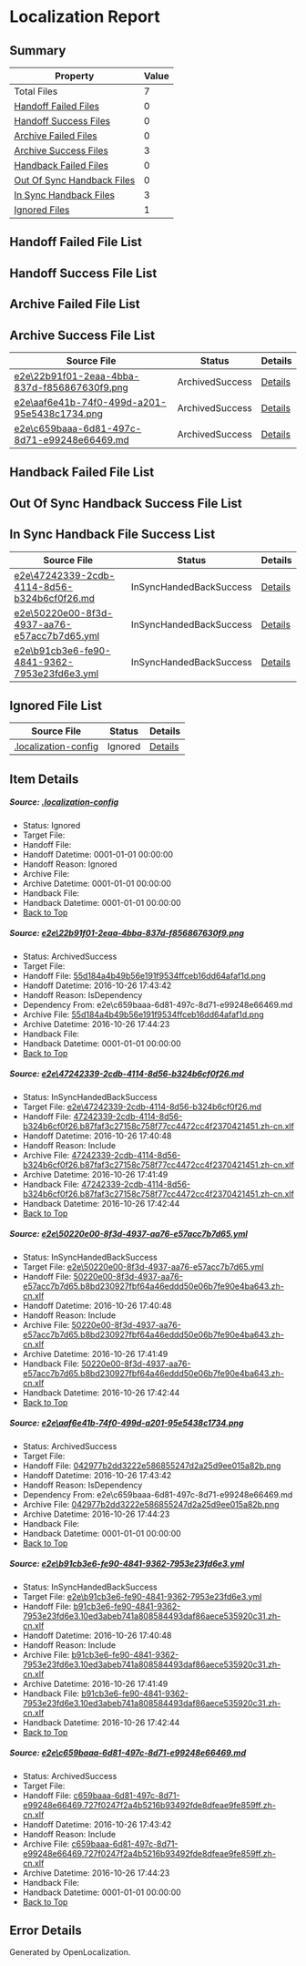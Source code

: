 # <a name='report-top'></a> Localization Report

## Summary
 Property | Value 
 -------- | ----- 
 Total Files | 7
[ Handoff Failed Files ](#handoff-failed-list)| 0
[ Handoff Success Files ](#handoff-success-list)| 0
[ Archive Failed Files ](#archive-failed-list)| 0
[ Archive Success Files ](#archive-success-list)| 3
[ Handback Failed Files ](#handback-failed-list)| 0
[ Out Of Sync Handback Files ](#outofsync-handback-success-list)| 0
[ In Sync Handback Files ](#insync-handback-success-list)| 3
[ Ignored Files ](#ignored-list)| 1

## <a name='handoff-failed-list'></a> Handoff Failed File List

## <a name='handoff-success-list'></a> Handoff Success File List

## <a name='archive-failed-list'></a> Archive Failed File List

## <a name='archive-success-list'></a> Archive Success File List
 Source File | Status | Details 
 ----------- | ------ | ------- 
 [e2e\22b91f01-2eaa-4bba-837d-f856867630f9.png](https://github.com/OpenLocalizationTestOrg/ol-test0/blob/7695333df77b7cb8823ea9bbebdb2a406ed5ea40/e2e/22b91f01-2eaa-4bba-837d-f856867630f9.png) | ArchivedSuccess | [Details](#55d184a4b49b56e191f9534ffceb16dd64afaf1d1)
 [e2e\aaf6e41b-74f0-499d-a201-95e5438c1734.png](https://github.com/OpenLocalizationTestOrg/ol-test0/blob/7695333df77b7cb8823ea9bbebdb2a406ed5ea40/e2e/aaf6e41b-74f0-499d-a201-95e5438c1734.png) | ArchivedSuccess | [Details](#042977b2dd3222e586855247d2a25d9ee015a82b4)
 [e2e\c659baaa-6d81-497c-8d71-e99248e66469.md](https://github.com/OpenLocalizationTestOrg/ol-test0/blob/7695333df77b7cb8823ea9bbebdb2a406ed5ea40/e2e/c659baaa-6d81-497c-8d71-e99248e66469.md) | ArchivedSuccess | [Details](#9b714c1ea4694fb74709910c5e1a84138fad19d16)

## <a name='handback-failed-list'></a> Handback Failed File List

## <a name='outofsync-handback-success-list'></a> Out Of Sync Handback Success File List

## <a name='insync-handback-success-list'></a> In Sync Handback File Success List
 Source File | Status | Details 
 ----------- | ------ | ------- 
 [e2e\47242339-2cdb-4114-8d56-b324b6cf0f26.md](https://github.com/OpenLocalizationTestOrg/ol-test0/blob/edaf3cb03f4767e07961182741f423566fba0ce6/e2e/47242339-2cdb-4114-8d56-b324b6cf0f26.md) | InSyncHandedBackSuccess | [Details](#8953720b2bee023aacc207d685a7d30562342c482)
 [e2e\50220e00-8f3d-4937-aa76-e57acc7b7d65.yml](https://github.com/OpenLocalizationTestOrg/ol-test0/blob/edaf3cb03f4767e07961182741f423566fba0ce6/e2e/50220e00-8f3d-4937-aa76-e57acc7b7d65.yml) | InSyncHandedBackSuccess | [Details](#44bfe0c6c20524f5dbb15dab53597af0c81b674a3)
 [e2e\b91cb3e6-fe90-4841-9362-7953e23fd6e3.yml](https://github.com/OpenLocalizationTestOrg/ol-test0/blob/edaf3cb03f4767e07961182741f423566fba0ce6/e2e/b91cb3e6-fe90-4841-9362-7953e23fd6e3.yml) | InSyncHandedBackSuccess | [Details](#b548ae2fcc844ecf841bd41793e21c2c7c99694c5)

## <a name='ignored-list'></a> Ignored File List
 Source File | Status | Details 
 ----------- | ------ | ------- 
 [.localization-config](https://github.com/OpenLocalizationTestOrg/ol-test0/blob/7695333df77b7cb8823ea9bbebdb2a406ed5ea40/.localization-config) | Ignored | [Details](#c268a05ecaa7ec85942ed632c29928ee5bd6da8d0)

## Item Details
##### <a name='c268a05ecaa7ec85942ed632c29928ee5bd6da8d0'></a> Source: [.localization-config](https://github.com/OpenLocalizationTestOrg/ol-test0/blob/7695333df77b7cb8823ea9bbebdb2a406ed5ea40/.localization-config)
* Status: Ignored
* Target File: 
* Handoff File: 
* Handoff Datetime: 0001-01-01 00:00:00
* Handoff Reason: Ignored
* Archive File: 
* Archive Datetime: 0001-01-01 00:00:00
* Handback File: 
* Handback Datetime: 0001-01-01 00:00:00
* [Back to Top](#report-top)

##### <a name='55d184a4b49b56e191f9534ffceb16dd64afaf1d1'></a> Source: [e2e\22b91f01-2eaa-4bba-837d-f856867630f9.png](https://github.com/OpenLocalizationTestOrg/ol-test0/blob/7695333df77b7cb8823ea9bbebdb2a406ed5ea40/e2e/22b91f01-2eaa-4bba-837d-f856867630f9.png)
* Status: ArchivedSuccess
* Target File: 
* Handoff File: [55d184a4b49b56e191f9534ffceb16dd64afaf1d.png](https://github.com/OpenLocalizationTestOrg/ol-test0-handoff/blob/1a1ee4cd7dcf9976deff0738b77838abf722afd4/ol-handoff/OpenLocalizationTestOrg/ol-test0-zhcn/shujia/ht/55d184a4b49b56e191f9534ffceb16dd64afaf1d.png)
* Handoff Datetime: 2016-10-26 17:43:42
* Handoff Reason: IsDependency
* Dependency From: e2e\c659baaa-6d81-497c-8d71-e99248e66469.md
* Archive File: [55d184a4b49b56e191f9534ffceb16dd64afaf1d.png](https://github.com/OpenLocalizationTestOrg/ol-test0-handoff/blob/ff60417d09bd525c4bae6169f3e998efabf3f8ff/ol-archive/OpenLocalizationTestOrg/ol-test0-zhcn/shujia/ht/55d184a4b49b56e191f9534ffceb16dd64afaf1d.png)
* Archive Datetime: 2016-10-26 17:44:23
* Handback File: 
* Handback Datetime: 0001-01-01 00:00:00
* [Back to Top](#report-top)

##### <a name='8953720b2bee023aacc207d685a7d30562342c482'></a> Source: [e2e\47242339-2cdb-4114-8d56-b324b6cf0f26.md](https://github.com/OpenLocalizationTestOrg/ol-test0/blob/edaf3cb03f4767e07961182741f423566fba0ce6/e2e/47242339-2cdb-4114-8d56-b324b6cf0f26.md)
* Status: InSyncHandedBackSuccess
* Target File: [e2e\47242339-2cdb-4114-8d56-b324b6cf0f26.md](https://github.com/OpenLocalizationTestOrg/ol-test0-zhcn/blob/767ddc81a7564ad4ed5bc088744b4111607bd98c/e2e/47242339-2cdb-4114-8d56-b324b6cf0f26.md)
* Handoff File: [47242339-2cdb-4114-8d56-b324b6cf0f26.b87faf3c27158c758f77cc4472cc4f2370421451.zh-cn.xlf](https://github.com/OpenLocalizationTestOrg/ol-test0-handoff/blob/c71dc3e4fa29e07c3d0d4d2d8380d454d96e307b/ol-handoff/OpenLocalizationTestOrg/ol-test0-zhcn/shujia/ht/47242339-2cdb-4114-8d56-b324b6cf0f26.b87faf3c27158c758f77cc4472cc4f2370421451.zh-cn.xlf)
* Handoff Datetime: 2016-10-26 17:40:48
* Handoff Reason: Include
* Archive File: [47242339-2cdb-4114-8d56-b324b6cf0f26.b87faf3c27158c758f77cc4472cc4f2370421451.zh-cn.xlf](https://github.com/OpenLocalizationTestOrg/ol-test0-handoff/blob/10ddf60c01003dd4c53dfe87748dabe4701b0c3f/ol-archive/OpenLocalizationTestOrg/ol-test0-zhcn/shujia/ht/47242339-2cdb-4114-8d56-b324b6cf0f26.b87faf3c27158c758f77cc4472cc4f2370421451.zh-cn.xlf)
* Archive Datetime: 2016-10-26 17:41:49
* Handback File: [47242339-2cdb-4114-8d56-b324b6cf0f26.b87faf3c27158c758f77cc4472cc4f2370421451.zh-cn.xlf](https://github.com/OpenLocalizationTestOrg/ol-test0-handback/blob/52205b2f581581193533db9f5b2005f7848bcc96/ol-handback/OpenLocalizationTestOrg/ol-test0-zhcn/shujia/ht/47242339-2cdb-4114-8d56-b324b6cf0f26.b87faf3c27158c758f77cc4472cc4f2370421451.zh-cn.xlf)
* Handback Datetime: 2016-10-26 17:42:44
* [Back to Top](#report-top)

##### <a name='44bfe0c6c20524f5dbb15dab53597af0c81b674a3'></a> Source: [e2e\50220e00-8f3d-4937-aa76-e57acc7b7d65.yml](https://github.com/OpenLocalizationTestOrg/ol-test0/blob/edaf3cb03f4767e07961182741f423566fba0ce6/e2e/50220e00-8f3d-4937-aa76-e57acc7b7d65.yml)
* Status: InSyncHandedBackSuccess
* Target File: [e2e\50220e00-8f3d-4937-aa76-e57acc7b7d65.yml](https://github.com/OpenLocalizationTestOrg/ol-test0-zhcn/blob/767ddc81a7564ad4ed5bc088744b4111607bd98c/e2e/50220e00-8f3d-4937-aa76-e57acc7b7d65.yml)
* Handoff File: [50220e00-8f3d-4937-aa76-e57acc7b7d65.b8bd230927fbf64a46eddd50e06b7fe90e4ba643.zh-cn.xlf](https://github.com/OpenLocalizationTestOrg/ol-test0-handoff/blob/c71dc3e4fa29e07c3d0d4d2d8380d454d96e307b/ol-handoff/OpenLocalizationTestOrg/ol-test0-zhcn/shujia/ht/50220e00-8f3d-4937-aa76-e57acc7b7d65.b8bd230927fbf64a46eddd50e06b7fe90e4ba643.zh-cn.xlf)
* Handoff Datetime: 2016-10-26 17:40:48
* Handoff Reason: Include
* Archive File: [50220e00-8f3d-4937-aa76-e57acc7b7d65.b8bd230927fbf64a46eddd50e06b7fe90e4ba643.zh-cn.xlf](https://github.com/OpenLocalizationTestOrg/ol-test0-handoff/blob/10ddf60c01003dd4c53dfe87748dabe4701b0c3f/ol-archive/OpenLocalizationTestOrg/ol-test0-zhcn/shujia/ht/50220e00-8f3d-4937-aa76-e57acc7b7d65.b8bd230927fbf64a46eddd50e06b7fe90e4ba643.zh-cn.xlf)
* Archive Datetime: 2016-10-26 17:41:49
* Handback File: [50220e00-8f3d-4937-aa76-e57acc7b7d65.b8bd230927fbf64a46eddd50e06b7fe90e4ba643.zh-cn.xlf](https://github.com/OpenLocalizationTestOrg/ol-test0-handback/blob/52205b2f581581193533db9f5b2005f7848bcc96/ol-handback/OpenLocalizationTestOrg/ol-test0-zhcn/shujia/ht/50220e00-8f3d-4937-aa76-e57acc7b7d65.b8bd230927fbf64a46eddd50e06b7fe90e4ba643.zh-cn.xlf)
* Handback Datetime: 2016-10-26 17:42:44
* [Back to Top](#report-top)

##### <a name='042977b2dd3222e586855247d2a25d9ee015a82b4'></a> Source: [e2e\aaf6e41b-74f0-499d-a201-95e5438c1734.png](https://github.com/OpenLocalizationTestOrg/ol-test0/blob/7695333df77b7cb8823ea9bbebdb2a406ed5ea40/e2e/aaf6e41b-74f0-499d-a201-95e5438c1734.png)
* Status: ArchivedSuccess
* Target File: 
* Handoff File: [042977b2dd3222e586855247d2a25d9ee015a82b.png](https://github.com/OpenLocalizationTestOrg/ol-test0-handoff/blob/1a1ee4cd7dcf9976deff0738b77838abf722afd4/ol-handoff/OpenLocalizationTestOrg/ol-test0-zhcn/shujia/ht/042977b2dd3222e586855247d2a25d9ee015a82b.png)
* Handoff Datetime: 2016-10-26 17:43:42
* Handoff Reason: IsDependency
* Dependency From: e2e\c659baaa-6d81-497c-8d71-e99248e66469.md
* Archive File: [042977b2dd3222e586855247d2a25d9ee015a82b.png](https://github.com/OpenLocalizationTestOrg/ol-test0-handoff/blob/ff60417d09bd525c4bae6169f3e998efabf3f8ff/ol-archive/OpenLocalizationTestOrg/ol-test0-zhcn/shujia/ht/042977b2dd3222e586855247d2a25d9ee015a82b.png)
* Archive Datetime: 2016-10-26 17:44:23
* Handback File: 
* Handback Datetime: 0001-01-01 00:00:00
* [Back to Top](#report-top)

##### <a name='b548ae2fcc844ecf841bd41793e21c2c7c99694c5'></a> Source: [e2e\b91cb3e6-fe90-4841-9362-7953e23fd6e3.yml](https://github.com/OpenLocalizationTestOrg/ol-test0/blob/edaf3cb03f4767e07961182741f423566fba0ce6/e2e/b91cb3e6-fe90-4841-9362-7953e23fd6e3.yml)
* Status: InSyncHandedBackSuccess
* Target File: [e2e\b91cb3e6-fe90-4841-9362-7953e23fd6e3.yml](https://github.com/OpenLocalizationTestOrg/ol-test0-zhcn/blob/767ddc81a7564ad4ed5bc088744b4111607bd98c/e2e/b91cb3e6-fe90-4841-9362-7953e23fd6e3.yml)
* Handoff File: [b91cb3e6-fe90-4841-9362-7953e23fd6e3.10ed3abeb741a808584493daf86aece535920c31.zh-cn.xlf](https://github.com/OpenLocalizationTestOrg/ol-test0-handoff/blob/c71dc3e4fa29e07c3d0d4d2d8380d454d96e307b/ol-handoff/OpenLocalizationTestOrg/ol-test0-zhcn/shujia/ht/b91cb3e6-fe90-4841-9362-7953e23fd6e3.10ed3abeb741a808584493daf86aece535920c31.zh-cn.xlf)
* Handoff Datetime: 2016-10-26 17:40:48
* Handoff Reason: Include
* Archive File: [b91cb3e6-fe90-4841-9362-7953e23fd6e3.10ed3abeb741a808584493daf86aece535920c31.zh-cn.xlf](https://github.com/OpenLocalizationTestOrg/ol-test0-handoff/blob/10ddf60c01003dd4c53dfe87748dabe4701b0c3f/ol-archive/OpenLocalizationTestOrg/ol-test0-zhcn/shujia/ht/b91cb3e6-fe90-4841-9362-7953e23fd6e3.10ed3abeb741a808584493daf86aece535920c31.zh-cn.xlf)
* Archive Datetime: 2016-10-26 17:41:49
* Handback File: [b91cb3e6-fe90-4841-9362-7953e23fd6e3.10ed3abeb741a808584493daf86aece535920c31.zh-cn.xlf](https://github.com/OpenLocalizationTestOrg/ol-test0-handback/blob/52205b2f581581193533db9f5b2005f7848bcc96/ol-handback/OpenLocalizationTestOrg/ol-test0-zhcn/shujia/ht/b91cb3e6-fe90-4841-9362-7953e23fd6e3.10ed3abeb741a808584493daf86aece535920c31.zh-cn.xlf)
* Handback Datetime: 2016-10-26 17:42:44
* [Back to Top](#report-top)

##### <a name='9b714c1ea4694fb74709910c5e1a84138fad19d16'></a> Source: [e2e\c659baaa-6d81-497c-8d71-e99248e66469.md](https://github.com/OpenLocalizationTestOrg/ol-test0/blob/7695333df77b7cb8823ea9bbebdb2a406ed5ea40/e2e/c659baaa-6d81-497c-8d71-e99248e66469.md)
* Status: ArchivedSuccess
* Target File: 
* Handoff File: [c659baaa-6d81-497c-8d71-e99248e66469.727f0247f2a4b5216b93492fde8dfeae9fe859ff.zh-cn.xlf](https://github.com/OpenLocalizationTestOrg/ol-test0-handoff/blob/1a1ee4cd7dcf9976deff0738b77838abf722afd4/ol-handoff/OpenLocalizationTestOrg/ol-test0-zhcn/shujia/ht/c659baaa-6d81-497c-8d71-e99248e66469.727f0247f2a4b5216b93492fde8dfeae9fe859ff.zh-cn.xlf)
* Handoff Datetime: 2016-10-26 17:43:42
* Handoff Reason: Include
* Archive File: [c659baaa-6d81-497c-8d71-e99248e66469.727f0247f2a4b5216b93492fde8dfeae9fe859ff.zh-cn.xlf](https://github.com/OpenLocalizationTestOrg/ol-test0-handoff/blob/ff60417d09bd525c4bae6169f3e998efabf3f8ff/ol-archive/OpenLocalizationTestOrg/ol-test0-zhcn/shujia/ht/c659baaa-6d81-497c-8d71-e99248e66469.727f0247f2a4b5216b93492fde8dfeae9fe859ff.zh-cn.xlf)
* Archive Datetime: 2016-10-26 17:44:23
* Handback File: 
* Handback Datetime: 0001-01-01 00:00:00
* [Back to Top](#report-top)


## Error Details

Generated by OpenLocalization.
